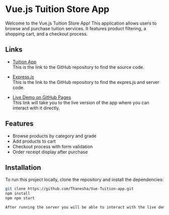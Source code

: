 # Vue.js Tuition Store App

Welcome to the Vue.js Tuition Store App! This application allows users to browse and purchase tuition services.
It features product filtering, a shopping cart, and a checkout process.

## Links

- [Tuition App](App)  
  This is the link to the GitHub repository to find the source code.
  
- [Express.js](route)  
  This is the link to the GitHub repository to find the expres.js and server code.

- [Live Demo on GitHub Pages](http://127.0.0.1:8080/)  
  This link will take you to the live version of the app where you can interact with it directly.

## Features

- Browse products by category and grade
- Add products to cart
- Checkout process with form validation
- Order receipt display after purchase

## Installation

To run this project locally, clone the repository and install the dependencies:

```bash
git clone https://github.com/Thanesha/Vue-Tuition-app.git
npm install
npm npm start

After running the server you will be able to interact with the live demo
